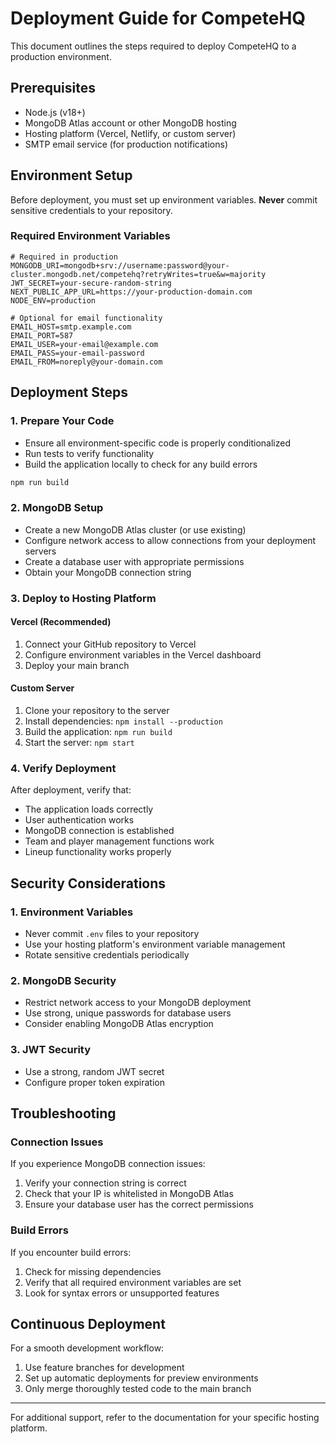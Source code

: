 # Deployment Guide for CompeteHQ

This document outlines the steps required to deploy CompeteHQ to a production environment.

## Prerequisites

- Node.js (v18+)
- MongoDB Atlas account or other MongoDB hosting
- Hosting platform (Vercel, Netlify, or custom server)
- SMTP email service (for production notifications)

## Environment Setup

Before deployment, you must set up environment variables. **Never** commit sensitive credentials to your repository.

### Required Environment Variables

```
# Required in production
MONGODB_URI=mongodb+srv://username:password@your-cluster.mongodb.net/competehq?retryWrites=true&w=majority
JWT_SECRET=your-secure-random-string
NEXT_PUBLIC_APP_URL=https://your-production-domain.com
NODE_ENV=production

# Optional for email functionality
EMAIL_HOST=smtp.example.com
EMAIL_PORT=587
EMAIL_USER=your-email@example.com
EMAIL_PASS=your-email-password
EMAIL_FROM=noreply@your-domain.com
```

## Deployment Steps

### 1. Prepare Your Code

- Ensure all environment-specific code is properly conditionalized
- Run tests to verify functionality
- Build the application locally to check for any build errors

```bash
npm run build
```

### 2. MongoDB Setup

- Create a new MongoDB Atlas cluster (or use existing)
- Configure network access to allow connections from your deployment servers
- Create a database user with appropriate permissions
- Obtain your MongoDB connection string

### 3. Deploy to Hosting Platform

#### Vercel (Recommended)

1. Connect your GitHub repository to Vercel
2. Configure environment variables in the Vercel dashboard
3. Deploy your main branch

#### Custom Server

1. Clone your repository to the server
2. Install dependencies: `npm install --production`
3. Build the application: `npm run build`
4. Start the server: `npm start`

### 4. Verify Deployment

After deployment, verify that:

- The application loads correctly
- User authentication works
- MongoDB connection is established
- Team and player management functions work
- Lineup functionality works properly

## Security Considerations

### 1. Environment Variables

- Never commit `.env` files to your repository
- Use your hosting platform's environment variable management
- Rotate sensitive credentials periodically

### 2. MongoDB Security

- Restrict network access to your MongoDB deployment
- Use strong, unique passwords for database users
- Consider enabling MongoDB Atlas encryption

### 3. JWT Security

- Use a strong, random JWT secret
- Configure proper token expiration

## Troubleshooting

### Connection Issues

If you experience MongoDB connection issues:

1. Verify your connection string is correct
2. Check that your IP is whitelisted in MongoDB Atlas
3. Ensure your database user has the correct permissions

### Build Errors

If you encounter build errors:

1. Check for missing dependencies
2. Verify that all required environment variables are set
3. Look for syntax errors or unsupported features

## Continuous Deployment

For a smooth development workflow:

1. Use feature branches for development
2. Set up automatic deployments for preview environments
3. Only merge thoroughly tested code to the main branch

---

For additional support, refer to the documentation for your specific hosting platform.